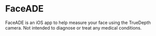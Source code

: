 # FaceADE

FaceADE is an iOS app to help measure your face using the TrueDepth camera. Not intended to diagnose or treat any medical conditions.
